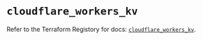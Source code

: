 # `cloudflare_workers_kv`

Refer to the Terraform Registory for docs: [`cloudflare_workers_kv`](https://www.terraform.io/docs/providers/cloudflare/r/workers_kv).
